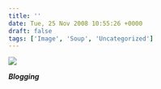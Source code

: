 ```yaml
---
title: ''
date: Tue, 25 Nov 2008 10:55:26 +0000
draft: false
tags: ['Image', 'Soup', 'Uncategorized']
---
```


![](https://madd0.files.wordpress.com/2008/11/rcxxgaq0ngpz7ws87kyv612so1_400.jpg)

**_Blogging_**
